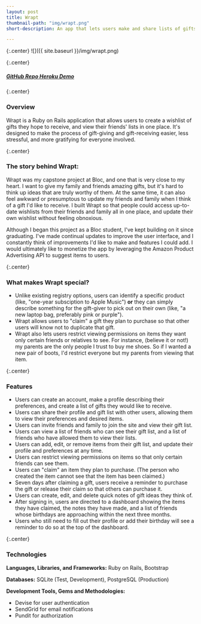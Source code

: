 ```yaml
---
layout: post
title: Wrapt
thumbnail-path: "img/wrapt.png"
short-description: An app that lets users make and share lists of gifts they hope to receive.

---
```


{:.center}
![]({{ site.baseurl }}/img/wrapt.png)

{:.center}
<h5>
  <a href="https://github.com/rachelcolby11/Wrapt" class="button">
    GitHub Repo
    <i class="fa fa-fw fa-github"></i>
  </a>
  <a href="https://wrapt.herokuapp.com/" class="button">
    Heroku Demo
  </a>
</h5>

{:.center}
### Overview

Wrapt is a Ruby on Rails application that allows users to create a wishlist of gifts they hope to receive, and view their friends'​ lists in one place. It's designed to make the process of gift-giving and gift-receiving easier,  less stressful, and more gratifying for everyone involved.

{:.center}
### The story behind Wrapt:
Wrapt was my capstone project at Bloc, and one that is very close to my heart. I want to give my family and friends amazing gifts, but it's hard to think up ideas that are truly worthy of them. At the same time, it can also feel awkward or presumptous to update my friends and family when I think of a gift I'd like to receive. I built Wrapt so that people could access up-to-date wishlists from their friends and family all in one place, and update their own wishlist without feeling obnoxious.

Although I began this project as a Bloc student, I've kept building on it since graduating. I've made continual updates to improve the user interface, and I constantly think of improvements I'd like to make and features I could add. I would ultimately like to monetize the app by leveraging the Amazon Product Advertising API to suggest items to users.

{:.center}
### What makes Wrapt special?
* Unlike existing registry options, users can identify a specific product (like, "one-year subsciption to Apple Music") **or** they can simply describe something for the gift-giver to pick out on their own (like, "a new laptop bag, preferably pink or purple").
* Wrapt allows users to "claim"​ a gift they plan to purchase so that other users will know not to duplicate that gift.
* Wrapt also lets users restrict viewing permissions on items they want only certain friends or relatives to see. For instance, (believe it or not!) my parents are the only people I trust to buy me shoes. So if I wanted a new pair of boots, I'd restrict everyone but my parents from viewing that item.

{:.center}
### Features
* Users can create an account, make a profile describing their preferences, and create a list of gifts they would like to receive.
* Users can share their profile and gift list with other users, allowing them to view their preferences and desired items.
* Users can invite friends and family to join the site and view their gift list.
* Users can view a list of friends who can see their gift list, and a list of friends who have allowed them to view their lists.
* Users can add, edit, or remove items from their gift list, and update their profile and preferences at any time.
* Users can restrict viewing permissions on items so that only certain friends can see them.
* Users can "claim" an item they plan to purchase. (The person who created the item cannot see that the item has been claimed.)
* Seven days after claiming a gift, users receive a reminder to purchase the gift or release their claim so that others can purchase it.
* Users can create, edit, and delete quick notes of gift ideas they think of.
* After signing in, users are directed to a dashboard showing the items they have claimed, the notes they have made, and a list of friends whose birthdays are approaching within the next three months. 
* Users who still need to fill out their profile or add their birthday will see a reminder to do so at the top of the dashboard.

{:.center}
### Technologies
**Languages, Libraries, and Frameworks:** Ruby on Rails, Bootstrap

**Databases:** SQLite (Test, Development), PostgreSQL (Production)

**Development Tools, Gems and Methodologies:** 

* Devise for user authentication
* SendGrid for email notifications
* Pundit for authorization